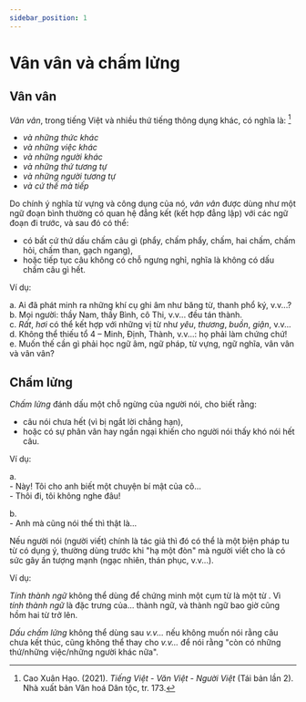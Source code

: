 ```yaml
---
sidebar_position: 1
---
```


# Vân vân và chấm lửng

## Vân vân

*Vân vân*, trong tiếng Việt và nhiều thứ tiếng thông dụng khác, có nghĩa là: [^1]

[^1]: Cao Xuân Hạo. (2021). *Tiếng Việt - Văn Việt - Người Việt* (Tái bản lần 2). Nhà xuất bản Văn hoá Dân tộc, tr. 173.

- *và những thức khác*
- *và những việc khác*
- *và những người khác*
- *và những thứ tương tự*
- *và những người tương tự*
- *và cứ thế mà tiếp*

Do chính ý nghĩa từ vựng và công dụng của nó, *vân vân* được dùng như một ngữ đoạn bình thường có quan hệ đẳng kết (kết hợp đẳng lập) với các ngữ đoạn đi trước, và sau đó có thể:

- có bất cứ thứ dấu chấm câu gì (phẩy, chấm phẩy, chấm, hai chấm, chấm hỏi, chấm than, gạch ngang),
- hoặc tiếp tục câu không có chỗ ngưng nghỉ, nghĩa là không có dấu chấm câu gì hết.

Ví dụ:

a. Ai đã phát minh ra những khí cụ ghi âm như băng từ, thanh phổ ký, v.v...?  
b. Mọi người: thầy Nam, thầy Bình, cô Thi, v.v... đều tán thành.  
c. *Rất*, *hơi* có thể kết hợp với những vị từ như *yêu*, *thương*, *buồn*, *giận*, v.v...  
d. Không thể thiếu tổ 4 – Minh, Định, Thành, v.v...: họ phải làm chứng chứ!  
e. Muốn thế cần gì phải học ngữ âm, ngữ pháp, từ vựng, ngữ nghĩa, vân vân và vân vân?

## Chấm lửng

*Chấm lửng* đánh dấu một chỗ ngừng của người nói, cho biết rằng:

- câu nói chưa hết (vì bị ngắt lời chẳng hạn),
- hoặc có sự phân vân hay ngần ngại khiến cho người nói thấy khó nói hết câu.

Ví dụ:

a.  
\- Này! Tôi cho anh biết một chuyện bí mật của cô...  
\- Thôi đi, tôi không nghe đâu!

b.  
\- Anh mà cũng nói thế thì thật là...

Nếu người nói (người viết) chính là tác giả thì đó có thể là một biện pháp tu từ có dụng ý, thường dùng trước khi "hạ một đòn" mà người viết cho là có sức gây ấn tượng mạnh (ngạc nhiên, thán phục, v.v...).

Ví dụ:

*Tính thành ngữ* không thể dùng để chứng minh một cụm từ là một từ . Vì *tính thành ngữ* là đặc trưng của... thành ngữ, và thành ngữ bao giờ cũng hồm hai từ trở lên.

*Dấu chấm lửng* không thể dùng sau *v.v...* nếu không muốn nói rằng câu chưa kết thúc, cũng không thể thay cho *v.v...* để nói rằng "còn có những thứ/những việc/những người khác nữa".